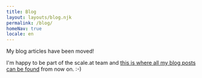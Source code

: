```yaml
---
title: Blog
layout: layouts/blog.njk
permalink: /blog/
homeNav: true
locale: en
---
```


My blog articles have been moved!

I'm happy to be part of the scale.at team and [this is where all my blog posts can be found](https://www.scale.at/blog) from now on. :-)

